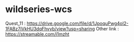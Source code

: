 # wildseries-wcs
Quest_11 : https://drive.google.com/file/d/1JpoquPwg4oI2-1FABz7iVkHU3dqFhvyb/view?usp=sharing
Other link : https://streamable.com/i1mzht
